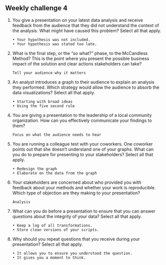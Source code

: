 ## Weekly challenge 4
1. You give a presentation on your latest data analysis and receive feedback from the audience that they did not understand the context of the analysis. What might have caused this problem? Select all that apply.
   ```
   • Your hypothesis was not included.
   • Your hypothesis was stated too late.
   ```
2. What is the final step, or the “so what?” phase, to the McCandless Method? This is the point where you present the possible business impact of the solution and clear actions stakeholders can take?
   ```
   Tell your audience why it matters
   ```
3. An analyst introduces a graph to their audience to explain an analysis they performed. Which strategy would allow the audience to absorb the data visualizations? Select all that apply.
   ```
   • Starting with broad ideas
   • Using the five second rule
   ```
4. You are giving a presentation to the leadership of a local community organization. How can you effectively communicate your findings to them?
   ```
   Focus on what the audience needs to hear
   ```
5. You are running a colleague test with your coworkers. One coworker points out that she doesn’t understand one of your graphs. What can you do to prepare for presenting to your stakeholders? Select all that apply.
   ```
   • Redesign the graph
   • Elaborate on the data from the graph
   ```
6. Your stakeholders are concerned about who provided you with feedback about your methods and whether your work is reproducible. Which type of objection are they making to your presentation?
   ```
   Analysis
   ```
7. What can you do before a presentation to ensure that you can answer questions about the integrity of your data? Select all that apply.
   ```
   • Keep a log of all transformations.
   • Store clean versions of your scripts.
   ```
8. Why should you repeat questions that you receive during your presentation? Select all that apply.
   ```
   • It allows you to ensure you understood the question.
   • It gives you a moment to think.
   ```
